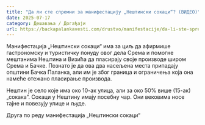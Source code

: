 ```yaml
---
title: "Да ли сте спремни за манифестацију „Нештински сокаци“? (ВИДЕО)"
date: 2025-07-17
category: Дешавања / Догађаји
url: https://backapalankavesti.com/drustvo/manifestacije/da-li-ste-spremni-za-manifestaciju-nestinski-sokaci-video/
---
```


Манифестација „Нештински сокаци“ има за циљ да афирмише гастрономску и туристичку понуду овог дела Срема и помогне мештанима Нештина и Визића да пласирају своје производе широм Срема и Бачке. Познато је да ова два насељена места припадају општини Бачка Паланка, али им је због граница и ограничења која она намеће отежано пласирање производа.

Нештин је село које има око 10-ак улица, али за око 50% више (15-ак)„сокака“. Сокаци у Нештину имају посебну чар. Они вековима носе тајне и повезују улице и људе.

Друга по реду манифестација „Нештински сокаци“
